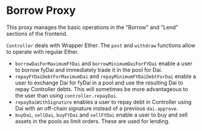 # Borrow Proxy

This proxy manages the basic operations in the "Borrow" and "Lend" sections of the frontend.

`Controller` deals with Wrapper Ether. The `post` and `withdraw` functions allow to operate with regular Ether.
 - `borrowDaiForMaximumFYDai` and `borrowMinimumDaiForFYDai` enable a user to borrow fyDai and immediately trade it in the pool for Dai.
 - `repayFYDaiDebtForMaximumDai` and `repayMinimumFYDaiDebtForDai` enable a user to exchange Dai for fyDai in a pool and use the resulting Dai to repay Controller debts. This will sometimes be more advantageous to the user than using `controller.repayDai`.
 - `repayDaiWithSignature` enables a user to repay debt in Controller using Dai with an off-chain signature instead of a previous `dai.approve`.
 - `buyDai`, `sellDai`, `buyFYDai` and `sellFYDai` enable a user to buy and sell assets in the pools as limit orders. These are used for lending.

